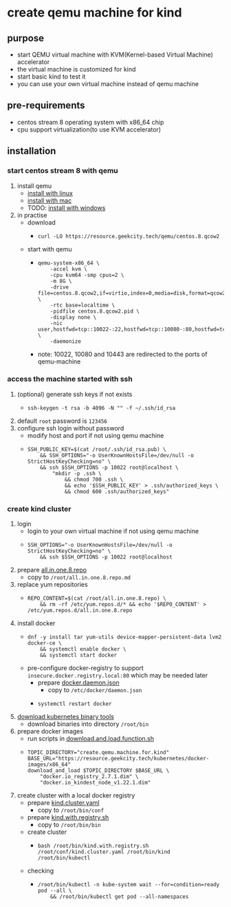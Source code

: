# create qemu machine for kind

## purpose

* start QEMU virtual machine with KVM(Kernel-based Virtual Machine) accelerator
* the virtual machine is customized for kind
* start basic kind to test it
* you can use your own virtual machine instead of qemu machine

## pre-requirements

* centos stream 8 operating system with x86_64 chip
* cpu support virtualization(to use KVM accelerator)

## installation

### start centos stream 8 with qemu

1. install qemu
    * [install with linux](../qemu/install.with.linux.md)
    * [install with mac](../qemu/install.with.mac.md)
    * TODO: [install with windows]()
2. in practise
    * download
        + ```shell
          curl -LO https://resource.geekcity.tech/qemu/centos.8.qcow2
          ```
    * start with qemu
        + ```shell
          qemu-system-x86_64 \
              -accel kvm \
              -cpu kvm64 -smp cpus=2 \
              -m 8G \
              -drive file=centos.8.qcow2,if=virtio,index=0,media=disk,format=qcow2 \
              -rtc base=localtime \
              -pidfile centos.8.qcow2.pid \
              -display none \
              -nic user,hostfwd=tcp::10022-:22,hostfwd=tcp::10080-:80,hostfwd=tcp::10443-:443 \
              -daemonize
          ```
        + note: 10022, 10080 and 10443 are redirected to the ports of qemu-machine

### access the machine started with ssh

1. (optional) generate ssh keys if not exists
    * ```shell
      ssh-keygen -t rsa -b 4096 -N "" -f ~/.ssh/id_rsa
      ```
2. default `root` password is `123456`
3. configure ssh login without password
    * modify host and port if not using qemu machine
    * ```shell
      SSH_PUBLIC_KEY=$(cat /root/.ssh/id_rsa.pub) \
          && SSH_OPTIONS="-o UserKnownHostsFile=/dev/null -o StrictHostKeyChecking=no" \ 
          && ssh $SSH_OPTIONS -p 10022 root@localhost \
              "mkdir -p .ssh \
                  && chmod 700 .ssh \
                  && echo '$SSH_PUBLIC_KEY' > .ssh/authorized_keys \
                  && chmod 600 .ssh/authorized_keys"
      ```

### create kind cluster

1. login
    * login to your own virtual machine if not using qemu machine
    * ```shell
      SSH_OPTIONS="-o UserKnownHostsFile=/dev/null -o StrictHostKeyChecking=no" \
          && ssh $SSH_OPTIONS -p 10022 root@localhost
      ```
2. prepare [all.in.one.8.repo](resources/create.qemu.machine.for.kind/all.in.one.8.repo.md)
    * copy to `/root/all.in.one.8.repo.md`
3. replace yum repositories
    * ```shell
      REPO_CONTENT=$(cat /root/all.in.one.8.repo) \
          && rm -rf /etc/yum.repos.d/* && echo '$REPO_CONTENT' > /etc/yum.repos.d/all.in.one.8.repo
      ```
4. install docker
    * ```shell
      dnf -y install tar yum-utils device-mapper-persistent-data lvm2 docker-ce \
          && systemctl enable docker \
          && systemctl start docker
      ```
    * pre-configure docker-registry to support `insecure.docker.registry.local:80` which may be needed later
        + prepare [docker.daemon.json](resources/create.qemu.machine.for.kind/docker.daemon.json.md)
            * copy to `/etc/docker/daemon.json`
        + ```shell
          systemctl restart docker
          ```
5. [download kubernetes binary tools](../kubernetes/download.kubernetes.binary.tools.md)
    * download binaries into directory `/root/bin`
6. prepare docker images
    * run scripts
      in [download.and.load.function.sh](resources/create.qemu.machine.for.kind/download.and.load.function.sh.md)
    * ```shell
      TOPIC_DIRECTORY="create.qemu.machine.for.kind"
      BASE_URL="https://resource.geekcity.tech/kubernetes/docker-images/x86_64"
      download_and_load $TOPIC_DIRECTORY $BASE_URL \
          "docker.io_registry_2.7.1.dim" \
          "docker.io_kindest_node_v1.22.1.dim"
      ```
7. create cluster with a local docker registry
    * prepare [kind.cluster.yaml](resources/create.qemu.machine.for.kind/kind.cluster.yaml.md)
        + copy to `/root/bin/conf`
    * prepare [kind.with.registry.sh](resources/create.qemu.machine.for.kind/kind.with.registry.sh.md)
        + copy to `/root/bin/bin`
    * create cluster
        + ```shell
          bash /root/bin/kind.with.registry.sh /root/conf/kind.cluster.yaml /root/bin/kind /root/bin/kubectl
          ```
    * checking
        + ```shell
          /root/bin/kubectl -n kube-system wait --for=condition=ready pod --all \
              && /root/bin/kubectl get pod --all-namespaces
          ```